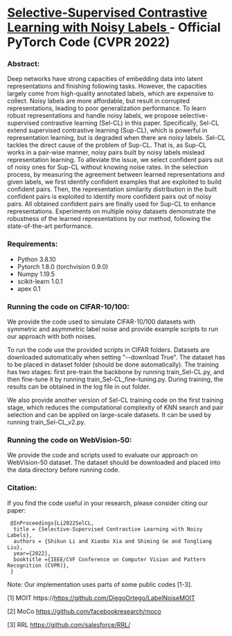 # <a href="https://arxiv.org/abs/2203.04181" target="_blank"> Selective-Supervised Contrastive Learning with Noisy Labels </a> - Official PyTorch Code (CVPR 2022)

### Abstract:
Deep networks have strong capacities of embedding data into latent representations and finishing following tasks. However, the capacities largely come from high-quality annotated labels, which are expensive to collect. Noisy labels are more affordable, but result in corrupted representations, leading to poor generalization performance. To learn robust representations and handle noisy labels, we propose selective-supervised  contrastive learning (Sel-CL) in this paper. Specifically, Sel-CL extend supervised contrastive learning (Sup-CL), which is powerful in representation learning, but is degraded when there are noisy labels. Sel-CL tackles the direct cause of the problem of Sup-CL. That is, as Sup-CL works in a pair-wise manner, noisy pairs built by noisy labels mislead representation learning. To alleviate the issue, we select confident pairs out of noisy ones for Sup-CL without knowing noise rates. In the selection process, by measuring the agreement between learned representations and given labels, we first identify confident examples that are exploited to build confident pairs. Then, the representation similarity distribution in the built confident pairs is exploited to identify more confident pairs out of noisy pairs. All obtained confident pairs are finally used for Sup-CL to enhance representations. Experiments on multiple noisy datasets demonstrate the robustness of the learned representations by our method, following the state-of-the-art performance.


### Requirements:
* Python 3.8.10
* Pytorch 1.8.0 (torchvision 0.9.0)
* Numpy 1.19.5
* scikit-learn 1.0.1
* apex 0.1


### Running the code on CIFAR-10/100:
We provide the code used to simulate CIFAR-10/100 datasets with symmetric and asymmetric label noise and provide example scripts to run our approach with both noises.

To run the code use the provided scripts in CIFAR folders. Datasets are downloaded automatically when setting "--download True". The dataset has to be placed in dataset folder (should be done automatically). The training has two stages: first pre-train the backbone by running train_Sel-CL.py, and then fine-tune it by running train_Sel-CL_fine-tuning.py. During training, the results can be obtained in the log file in out folder.

We also provide another version of Sel-CL training code on the first training stage, which reduces the computational complexity of KNN search and pair selection and can be applied on large-scale datasets. It can be used by running train_Sel-CL_v2.py.

### Running the code on WebVision-50:
We provide the code and scripts used to evaluate our approach on WebVision-50 dataset. The dataset should be downloaded and placed into the data directory before running code.


### Citation:
If you find the code useful in your research, please consider citing our paper:

```
 @InProceedings{Li2022SelCL,
  title = {Selective-Supervised Contrastive Learning with Noisy Labels},
  authors = {Shikun Li and Xiaobo Xia and Shiming Ge and Tongliang Liu},
  year={2022},
  booktitle ={IEEE/CVF Conference on Computer Vision and Pattern Recognition (CVPR)},
 } 
```


Note: Our implementation uses parts of some public codes [1-3].

[1] MOIT https://https://github.com/DiegoOrtego/LabelNoiseMOIT

[2] MoCo https://github.com/facebookresearch/moco

[3] RRL https://github.com/salesforce/RRL/ 

